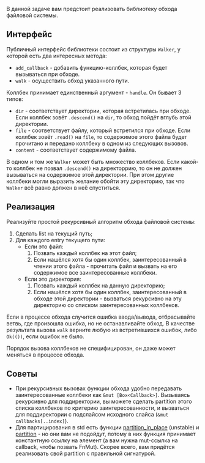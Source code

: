 В данной задаче вам предстоит реализовать библиотеку обхода файловой системы.

## Интерфейс

Публичный интерфейс библиотеки состоит из структуры `Walker`, у которой есть два интересных метода:
* `add_callback` - добавить функцию-коллбек, которая будет вызываться при обходе.
* `walk` - осуществить обход указанного пути.

Коллбек принимает единственный аргумент - `handle`. Он бывает 3 типов:
* `dir` - соответствует директории, которая встретилась при обходе. Если коллбек зовёт `.descend()`
на `dir`, то обход пойдёт вглубь этой директории.
* `file` - соответствует файлу, который встретился при обходе. Если коллбек зовёт `.read()` на `file`,
то содержимое этого файла будет прочитано и передано коллбеку в одном из следующих вызовов.
* `content` - соответствует содержимому файла.

В одном и том же `Walker` может быть множество коллбеков. Если какой-то коллбек не позвал `.descend()`
на директоррию, то он не должен вызываться на содержимое этой директории. При этом другие коллбеки
могли выразить желание обойти эту директорию, так что `Walker` всё равно должен в неё спуститься.

## Реализация

Реализуйте простой рекурсивный алгоритм обхода файловой системы:

1. Сделать list на текущий путь;
2. Для каждого entry текущего пути:
	* Если это файл:
		1. Позвать каждый коллбек на этот файл;
		2. Если нашёлся хотя бы один коллбек, заинтересованный в чтении этого файла - прочитать файл
   		и вызвать на его содержимое все заинтересованные коллбеки.
	* Если это директория:
		1. Позвать каждый коллбек на данную директорию;
		2. Если нашёлся хотя бы один коллбек, заинтересованный в обходе этой директории - вызваться
		рекурсивно на эту директорию со списком заинтересованных коллбеков.

Если в процессе обхода случится ошибка ввода/вывода, отбрасывайте ветвь, где произошла ошибка, но
не останавливайте обход. В качестве результата вызова `walk` верните любую из встретившихся ошибок,
либо `Ok(())`, если ошибок не было.

Порядок вызова коллбеков не специфицирован, он даже может меняться в процессе обхода.

## Советы

* При рекурсивных вызовах функции обхода удобно передавать заинтересованные коллбеки как
`&mut [Box<Callback>]`. Вызываясь рекурсивно для поддиректории, вы можете сделать partition
этого списка коллбеков по критерию заинтересованности, и вызваться для поддиректории с подслайсом
исходного слайса (`&mut callbacks[..index]`).
* Для партицирования в std есть функции [partition_in_place](https://doc.rust-lang.org/std/iter/trait.Iterator.html#method.partition_in_place) (unstable) и [partition](https://doc.rust-lang.org/std/iter/trait.Iterator.html#method.partition) - но они вам не подойдут, потому в них функция принимает константную ссылку на элемент (а вам нужна mut-ссылка на callback, чтобы позвать FnMut). Скорее всего, вам придётся реализовать свой partition с правильной сигнатурой.
